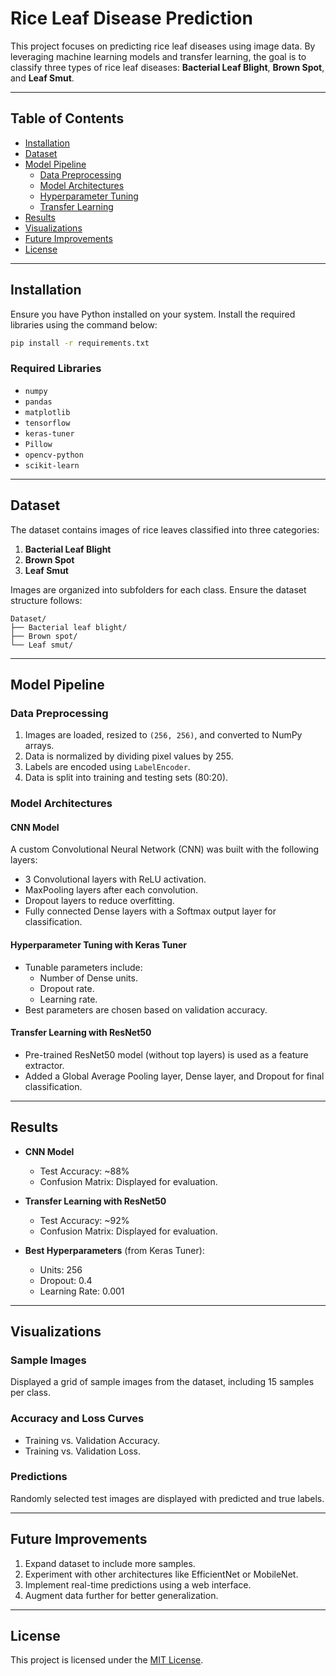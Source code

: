 # Rice Leaf Disease Prediction

This project focuses on predicting rice leaf diseases using image data. By leveraging machine learning models and transfer learning, the goal is to classify three types of rice leaf diseases: **Bacterial Leaf Blight**, **Brown Spot**, and **Leaf Smut**.

---

## Table of Contents
- [Installation](#installation)
- [Dataset](#dataset)
- [Model Pipeline](#model-pipeline)
  - [Data Preprocessing](#data-preprocessing)
  - [Model Architectures](#model-architectures)
  - [Hyperparameter Tuning](#hyperparameter-tuning)
  - [Transfer Learning](#transfer-learning)
- [Results](#results)
- [Visualizations](#visualizations)
- [Future Improvements](#future-improvements)
- [License](#license)

---

## Installation

Ensure you have Python installed on your system. Install the required libraries using the command below:

```bash
pip install -r requirements.txt
```

### Required Libraries
- `numpy`
- `pandas`
- `matplotlib`
- `tensorflow`
- `keras-tuner`
- `Pillow`
- `opencv-python`
- `scikit-learn`

---

## Dataset

The dataset contains images of rice leaves classified into three categories:
1. **Bacterial Leaf Blight**
2. **Brown Spot**
3. **Leaf Smut**

Images are organized into subfolders for each class. Ensure the dataset structure follows:

```
Dataset/
├── Bacterial leaf blight/
├── Brown spot/
└── Leaf smut/
```

---

## Model Pipeline

### Data Preprocessing
1. Images are loaded, resized to `(256, 256)`, and converted to NumPy arrays.
2. Data is normalized by dividing pixel values by 255.
3. Labels are encoded using `LabelEncoder`.
4. Data is split into training and testing sets (80:20).

### Model Architectures

#### CNN Model
A custom Convolutional Neural Network (CNN) was built with the following layers:
- 3 Convolutional layers with ReLU activation.
- MaxPooling layers after each convolution.
- Dropout layers to reduce overfitting.
- Fully connected Dense layers with a Softmax output layer for classification.

#### Hyperparameter Tuning with Keras Tuner
- Tunable parameters include:
  - Number of Dense units.
  - Dropout rate.
  - Learning rate.
- Best parameters are chosen based on validation accuracy.

#### Transfer Learning with ResNet50
- Pre-trained ResNet50 model (without top layers) is used as a feature extractor.
- Added a Global Average Pooling layer, Dense layer, and Dropout for final classification.

---

## Results

- **CNN Model**
  - Test Accuracy: ~88%
  - Confusion Matrix: Displayed for evaluation.

- **Transfer Learning with ResNet50**
  - Test Accuracy: ~92%
  - Confusion Matrix: Displayed for evaluation.

- **Best Hyperparameters** (from Keras Tuner):
  - Units: 256
  - Dropout: 0.4
  - Learning Rate: 0.001

---

## Visualizations

### Sample Images
Displayed a grid of sample images from the dataset, including 15 samples per class.

### Accuracy and Loss Curves
- Training vs. Validation Accuracy.
- Training vs. Validation Loss.

### Predictions
Randomly selected test images are displayed with predicted and true labels.

---

## Future Improvements
1. Expand dataset to include more samples.
2. Experiment with other architectures like EfficientNet or MobileNet.
3. Implement real-time predictions using a web interface.
4. Augment data further for better generalization.

---

## License
This project is licensed under the [MIT License](LICENSE).
